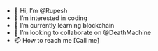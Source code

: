 - 👋 Hi, I’m @Rupesh
- 👀 I’m interested in coding
- 🌱 I’m currently learning blockchain
- 💞️ I’m looking to collaborate on @DeathMachine
- 📫 How to reach me [Call me]

<!---
Amciot4/Amciot4 is a ✨ special ✨ repository because its `README.md` (this file) appears on your GitHub profile.
You can click the Preview link to take a look at your changes.
--->
